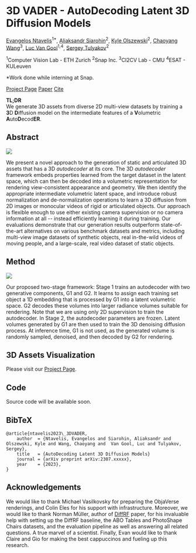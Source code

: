 3D VADER - AutoDecoding Latent 3D Diffusion Models
==================================================
  

[Evangelos Ntavelis](http://www.entavelis.com)<sup>1\*</sup>, [Aliaksandr Siarohin](https://aliaksandrsiarohin.github.io/aliaksandr-siarohin-website/)<sup>2</sup>, [Kyle Olszewski](https://kyleolsz.github.io/)<sup>2</sup>, [Chaoyang Wang](https://mightychaos.github.io)<sup>3</sup>, [Luc Van Gool](https://ee.ethz.ch/de/departement/professoren/professoren-kontaktdetails/person-detail.OTAyMzM=.TGlzdC80MTEsMTA1ODA0MjU5.html)<sup>1,4</sup>, [Sergey Tulyakov](http://www.stulyakov.com/)<sup>2</sup>


<sup>1</sup>Computer Vision Lab - ETH Zurich <sup>2</sup>Snap Inc. <sup>3</sup>CI2CV Lab - CMU <sup>4</sup>ESAT - KULeuven

\*Work done while interning at Snap.

[Project Page](https://snap-research.github.io/3DVADER/) [Paper](./paper.pdf) [Cite](#bibtex)

**TL;DR**  
We generate 3D assets from diverse 2D multi-view datasets by training a **3**D **D**iffusion model on the intermediate features of a **V**olumetric **A**uto**D**ecod**ER**.

Abstract
--------

![](./docs/images.png)

We present a novel approach to the generation of static and articulated 3D assets that has a 3D _autodecoder_ at its core. The 3D _autodecoder_ framework embeds properties learned from the target dataset in the latent space, which can then be decoded into a volumetric representation for rendering view-consistent appearance and geometry. We then identify the appropriate intermediate volumetric latent space, and introduce robust normalization and de-normalization operations to learn a 3D diffusion from 2D images or monocular videos of rigid or articulated objects. Our approach is flexible enough to use either existing camera supervision or no camera information at all -- instead efficiently learning it during training. Our evaluations demonstrate that our generation results outperform state-of-the-art alternatives on various benchmark datasets and metrics, including multi-view image datasets of synthetic objects, real in-the-wild videos of moving people, and a large-scale, real video dataset of static objects.

Method
------

![](./docs/framework.png)

  

Our proposed two-stage framework: Stage 1 trains an autodecoder with two generative components, G1 and G2. It learns to assign each training set object a 1D embedding that is processed by G1 into a latent volumetric space. G2 decodes these volumes into larger radiance volumes suitable for rendering. Note that we are using only 2D supervision to train the autodecoder. In Stage 2, the autodecoder parameters are frozen. Latent volumes generated by G1 are then used to train the 3D denoising diffusion process. At inference time, G1 is not used, as the generated volume is randomly sampled, denoised, and then decoded by G2 for rendering.


3D Assets Visualization
-----------------------

Please visit our [Project Page](https://snap-research.github.io/3DVADER/).

Code
----

Source code will be available soon.

BibTeX
------
```
@article{ntavelis2023\_3DVADER,
    author  = {Ntavelis, Evangelos and Siarohin, Aliaksandr and Olszewski, Kyle and Wang, Chaoyang and  Van Gool, Luc and Tulyakov, Sergey},
    title   = {AutoDecoding Latent 3D Diffusion Models}
    journal = {arXiv preprint arXiv:2307.xxxxx},
    year    = {2023},
}
```
Acknowledgements
----------------

We would like to thank Michael Vasilkovsky for preparing the ObjaVerse renderings, and Colin Eles for his support with infrastructure. Moreover, we would like to thank Norman Müller, author of [DiffRF](https://sirwyver.github.io/DiffRF/) paper, for his invaluable help with setting up the DiffRF baseline, the ABO Tables and PhotoShape Chairs datasets, and the evaluation pipeline as well as answering all related questions. A true marvel of a scientist. Finally, Evan would like to thank Claire and Gio for making the best cappuccinos and fueling up this research.

